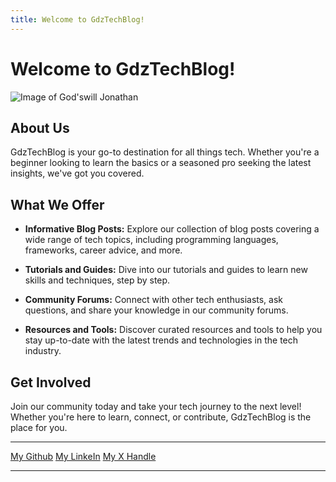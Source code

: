 ```yaml
---
title: Welcome to GdzTechBlog!
---
```


# Welcome to GdzTechBlog!

![Image of God'swill Jonathan](https://avatars.githubusercontent.com/u/81016000?s=400&u=e4096586ca2a9bfe2836596d11f84f2bb7df3723&v=4)

## About Us

GdzTechBlog is your go-to destination for all things tech. Whether you're a beginner looking to learn the basics or a seasoned pro seeking the latest insights, we've got you covered.

## What We Offer

- **Informative Blog Posts:** Explore our collection of blog posts covering a wide range of tech topics, including programming languages, frameworks, career advice, and more.

- **Tutorials and Guides:** Dive into our tutorials and guides to learn new skills and techniques, step by step.

- **Community Forums:** Connect with other tech enthusiasts, ask questions, and share your knowledge in our community forums.

- **Resources and Tools:** Discover curated resources and tools to help you stay up-to-date with the latest trends and technologies in the tech industry.

## Get Involved

Join our community today and take your tech journey to the next level! Whether you're here to learn, connect, or contribute, GdzTechBlog is the place for you.

---

[My Github](https://github.com/Godzuche/)
[My LinkeIn](https://www.linkedin.com/in/godxuche/)
[My X Handle](https://twitter.com/Godxuche)

---

